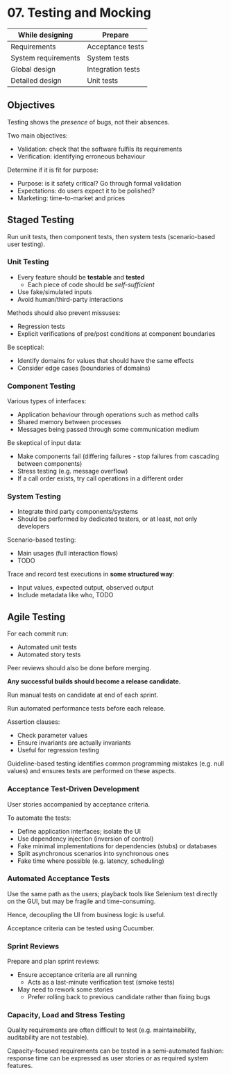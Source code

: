 # 07. Testing and Mocking

|   While designing   |      Prepare      |
|---------------------|-------------------|
|     Requirements    | Acceptance tests  |
| System requirements |    System tests   |
|    Global design    | Integration tests |
|   Detailed design   |    Unit tests     |

## Objectives

Testing shows the *presence* of bugs, not their absences.

Two main objectives:

- Validation: check that the software fulfils its requirements
- Verification: identifying erroneous behaviour

Determine if it is fit for purpose:

- Purpose: is it safety critical? Go through formal validation
- Expectations: do users expect it to be polished?
- Marketing: time-to-market and prices

## Staged Testing

Run unit tests, then component tests, then system tests (scenario-based user testing).

### Unit Testing

- Every feature should be **testable** and **tested**
  - Each piece of code should be *self-sufficient*
- Use fake/simulated inputs
- Avoid human/third-party interactions

Methods should also prevent missuses:

- Regression tests
- Explicit verifications of pre/post conditions at component boundaries

Be sceptical:

- Identify domains for values that should have the same effects
- Consider edge cases (boundaries of domains)

### Component Testing

Various types of interfaces:

- Application behaviour through operations such as method calls
- Shared memory between processes
- Messages being passed through some communication medium

Be skeptical of input data:

- Make components fail (differing failures - stop failures from cascading between components)
- Stress testing (e.g. message overflow)
- If a call order exists, try call operations in a different order

### System Testing

- Integrate third party components/systems
- Should be performed by dedicated testers, or at least, not only developers

Scenario-based testing:

- Main usages (full interaction flows)
- TODO

Trace and record test executions in **some structured way**:

- Input values, expected output, observed output
- Include metadata like who, TODO

## Agile Testing

For each commit run:

- Automated unit tests
- Automated story tests

Peer reviews should also be done before merging.

**Any successful builds should become a release candidate.**

Run manual tests on candidate at end of each sprint.

Run automated performance tests before each release.

Assertion clauses:

- Check parameter values
- Ensure invariants are actually invariants
- Useful for regression testing

Guideline-based testing identifies common programming mistakes (e.g. null values) and ensures tests are performed on these aspects.

### Acceptance Test-Driven Development

User stories accompanied by acceptance criteria.

To automate the tests:

- Define application interfaces; isolate the UI
- Use dependency injection (inversion of control)
- Fake minimal implementations for dependencies (stubs) or databases
- Split asynchronous scenarios into synchronous ones
- Fake time where possible (e.g. latency, scheduling)

### Automated Acceptance Tests

Use the same path as the users; playback tools like Selenium test directly on the GUI, but may be fragile and time-consuming.

Hence, decoupling the UI from business logic is useful.

Acceptance criteria can be tested using Cucumber.

### Sprint Reviews

Prepare and plan sprint reviews:

- Ensure acceptance criteria are all running
  - Acts as a last-minute verification test (smoke tests)
- May need to rework some stories
  - Prefer rolling back to previous candidate rather than fixing bugs

### Capacity, Load and Stress Testing

Quality requirements are often difficult to test (e.g. maintainability, auditability are not testable).

Capacity-focused requirements can be tested in a semi-automated fashion: response time can be expressed as user stories or as required system features.
